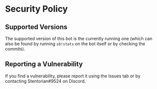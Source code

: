 # Security Policy

## Supported Versions

The supported version of this bot is the currently running one (which can also be found by running `sb!stats` on the bot itself or by checking the commits).

## Reporting a Vulnerability

If you find a vulnerability, please report it using the Issues tab or by contacting Stentorian#9524 on Discord.

